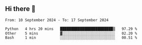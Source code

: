 ## Hi there 👋

<!--
**Bojupi/Bojupi** is a ✨ _special_ ✨ repository because its `README.md` (this file) appears on your GitHub profile.

Here are some ideas to get you started:

- 🔭 I’m currently working on ...
- 🌱 I’m currently learning ...
- 👯 I’m looking to collaborate on ...
- 🤔 I’m looking for help with ...
- 💬 Ask me about ...
- 📫 How to reach me: ...
- 😄 Pronouns: ...
- ⚡ Fun fact: ...
-->

<!--START_SECTION:waka-->

```txt
From: 10 September 2024 - To: 17 September 2024

Python   4 hrs 20 mins   ████████████████████████▒   97.29 %
Other    5 mins          ▓░░░░░░░░░░░░░░░░░░░░░░░░   02.20 %
Bash     1 min           ░░░░░░░░░░░░░░░░░░░░░░░░░   00.51 %
```

<!--END_SECTION:waka-->

